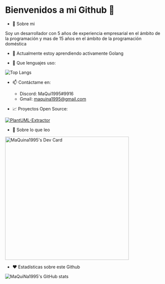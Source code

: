 # Bienvenidos a mi Github 👋

- 💬 Sobre mi

Soy un desarrollador con 5 años de experiencia empresarial en el ámbito de la programación y mas de 15 años en el ámbito de la programación doméstica

- 🌱 Actualmente estoy aprendiendo activamente Golang

- 💬 Que lenguajes uso:

![Top Langs](https://github-readme-stats.vercel.app/api/top-langs/?username=MaQuiNa1995&layout=compact&hide=css,html)

- 📫 Contáctame en:
   * Discord: MaQui1995#9916 
   * Gmail: maquina1995@gmail.com

- 📈 Proyectos Open Source:

[![PlantUML-Extractor](https://github-readme-stats.vercel.app/api/pin/?username=MaQuiNa1995&repo=ExtractorUml)](https://github.com/MaQuiNa1995/ExtractorUml)

- 💬 Sobre lo que leo

<a href="https://app.daily.dev/MaQuiNa1995"><img src="https://api.daily.dev/devcards/0d74cff9368f4faba04bb9f3a081e9a2.png?r=jij" width="400" alt="MaQuina1995's Dev Card"/></a>

- ❤️ Estadísticas sobre este Github

![MaQuiNa1995's GitHub stats](https://github-readme-stats.vercel.app/api?username=MaQuiNa1995&show_icons=true&theme=radical&hide=prs,issues,contribs)
